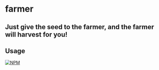 # farmer


## Just give the seed to the farmer, and the farmer will harvest for you!



## Usage

[![NPM](https://nodei.co/npm/farmer-js.png)](https://www.npmjs.com/package/farmer-js)